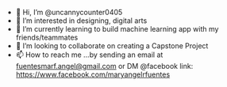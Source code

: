 - 👋 Hi, I’m @uncannycounter0405
- 👀 I’m interested in designing, digital arts
- 🌱 I’m currently learning to build machine learning app with my friends/teammates
- 💞️ I’m looking to collaborate on creating a Capstone Project
- 📫 How to reach me ...by sending an email at fuentesmarf.angel@gmail.com or DM @facebook link: https://www.facebook.com/maryangelrfuentes

<!---
lhjill/lhjill is a ✨ special ✨ repository because its `README.md` (this file) appears on your GitHub profile.
You can click the Preview link to take a look at your changes.
--->
